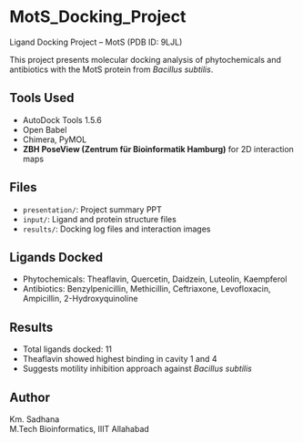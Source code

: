 # MotS_Docking_Project
Ligand Docking Project – MotS (PDB ID: 9LJL)

This project presents molecular docking analysis of phytochemicals and antibiotics with the MotS protein from *Bacillus subtilis*.

## Tools Used
- AutoDock Tools 1.5.6
- Open Babel
- Chimera, PyMOL
- **ZBH PoseView (Zentrum für Bioinformatik Hamburg)** for 2D interaction maps

## Files
- `presentation/`: Project summary PPT
- `input/`: Ligand and protein structure files
- `results/`: Docking log files and interaction images

## Ligands Docked
- Phytochemicals: Theaflavin, Quercetin, Daidzein, Luteolin, Kaempferol
- Antibiotics: Benzylpenicillin, Methicillin, Ceftriaxone, Levofloxacin, Ampicillin, 2-Hydroxyquinoline

## Results
- Total ligands docked: 11
- Theaflavin showed highest binding in cavity 1 and 4
- Suggests motility inhibition approach against *Bacillus subtilis*

## Author
Km. Sadhana  
M.Tech Bioinformatics, IIIT Allahabad
